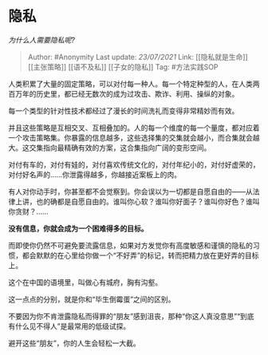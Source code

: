 # 隐私
*为什么人需要隐私呢?*

> Author: #Anonymity
> Last update: *23/07/2021* 
> Link: [[隐私就是生命]] [[主张策略]] [[语不及私]] [[子女的隐私]]
> Tag: #方法实践SOP 

 
人类积累了大量的固定策略，可以对付每一种人。每一个特定种型的人，在人类两百万年的历史里，都已经无数次的成为过攻击、欺诈、利用、操纵的对象。

每一个类型的针对性技术都经过了漫长的时间洗礼而变得非常精妙而有效。

并且这些策略是互相交叉、互相叠加的。人的每一个维度的每一个量度，都对应着一个攻击策略集。你暴露的信息越多，这些选择集的交集就会越小，而合集就会越大。这交集指向最精确有效的方案，这合集指向广阔的变形空间。

对付有车的，对付有娃的，对付喜欢传统文化的，对付年纪小的，对付好虚荣的，对付好名声的……你泄露得越多，你越接近案板上的肉。

有人对你动手时，你甚至都不会觉察到。你会误以为一切都是自愿自由的——从法律上讲，也的确都是自愿自由的。谁叫你心软？谁叫你好面子？谁叫你好色？谁叫你贪财？……

**没有信息，你就会成为一个困难得多的目标。**

而即使你仍然不可避免要流露信息，如果对方发觉你有高度敏感和谨慎的隐私的习惯，都会默默的在心里给你做一个“不好弄”的标记，转而把精力放在更好弄的目标上。

这个在中国的语境里，叫做心有城府，胸有沟壑。

这一点点的分别，就是你和“毕生倒霉蛋”之间的区别。

不要因为你不肯泄露隐私而得罪的“朋友”感到沮丧，那种“你这人真没意思”“到底有什么见不得人”是最常用的低级试探。

避开这些“朋友”，你的人生会轻松一大截。



